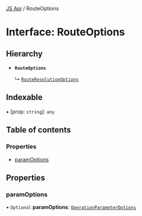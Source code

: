 [JS Api](../index.md) / RouteOptions

# Interface: RouteOptions

## Hierarchy

- **`RouteOptions`**

  ↳ [`RouteResolutionOptions`](RouteResolutionOptions.md)

## Indexable

▪ [prop: `string`]: `any`

## Table of contents

### Properties

- [paramOptions](RouteOptions.md#paramoptions)

## Properties

### paramOptions

• `Optional` **paramOptions**: [`OperationParameterOptions`](OperationParameterOptions.md)
